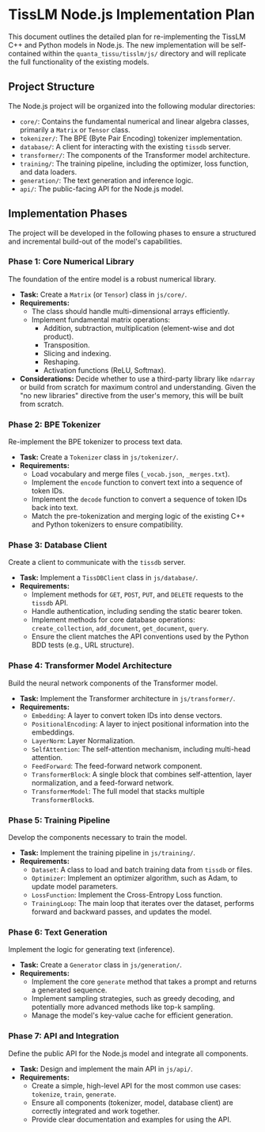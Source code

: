 # TissLM Node.js Implementation Plan

This document outlines the detailed plan for re-implementing the TissLM C++ and Python models in Node.js. The new implementation will be self-contained within the `quanta_tissu/tisslm/js/` directory and will replicate the full functionality of the existing models.

## Project Structure

The Node.js project will be organized into the following modular directories:

- `core/`: Contains the fundamental numerical and linear algebra classes, primarily a `Matrix` or `Tensor` class.
- `tokenizer/`: The BPE (Byte Pair Encoding) tokenizer implementation.
- `database/`: A client for interacting with the existing `tissdb` server.
- `transformer/`: The components of the Transformer model architecture.
- `training/`: The training pipeline, including the optimizer, loss function, and data loaders.
- `generation/`: The text generation and inference logic.
- `api/`: The public-facing API for the Node.js model.

## Implementation Phases

The project will be developed in the following phases to ensure a structured and incremental build-out of the model's capabilities.

### Phase 1: Core Numerical Library

The foundation of the entire model is a robust numerical library.

- **Task:** Create a `Matrix` (or `Tensor`) class in `js/core/`.
- **Requirements:**
    - The class should handle multi-dimensional arrays efficiently.
    - Implement fundamental matrix operations:
        - Addition, subtraction, multiplication (element-wise and dot product).
        - Transposition.
        - Slicing and indexing.
        - Reshaping.
        - Activation functions (ReLU, Softmax).
- **Considerations:** Decide whether to use a third-party library like `ndarray` or build from scratch for maximum control and understanding. Given the "no new libraries" directive from the user's memory, this will be built from scratch.

### Phase 2: BPE Tokenizer

Re-implement the BPE tokenizer to process text data.

- **Task:** Create a `Tokenizer` class in `js/tokenizer/`.
- **Requirements:**
    - Load vocabulary and merge files (`_vocab.json`, `_merges.txt`).
    - Implement the `encode` function to convert text into a sequence of token IDs.
    - Implement the `decode` function to convert a sequence of token IDs back into text.
    - Match the pre-tokenization and merging logic of the existing C++ and Python tokenizers to ensure compatibility.

### Phase 3: Database Client

Create a client to communicate with the `tissdb` server.

- **Task:** Implement a `TissDBClient` class in `js/database/`.
- **Requirements:**
    - Implement methods for `GET`, `POST`, `PUT`, and `DELETE` requests to the `tissdb` API.
    - Handle authentication, including sending the static bearer token.
    - Implement methods for core database operations: `create_collection`, `add_document`, `get_document`, `query`.
    - Ensure the client matches the API conventions used by the Python BDD tests (e.g., URL structure).

### Phase 4: Transformer Model Architecture

Build the neural network components of the Transformer model.

- **Task:** Implement the Transformer architecture in `js/transformer/`.
- **Requirements:**
    - `Embedding`: A layer to convert token IDs into dense vectors.
    - `PositionalEncoding`: A layer to inject positional information into the embeddings.
    - `LayerNorm`: Layer Normalization.
    - `SelfAttention`: The self-attention mechanism, including multi-head attention.
    - `FeedForward`: The feed-forward network component.
    - `TransformerBlock`: A single block that combines self-attention, layer normalization, and a feed-forward network.
    - `TransformerModel`: The full model that stacks multiple `TransformerBlock`s.

### Phase 5: Training Pipeline

Develop the components necessary to train the model.

- **Task:** Implement the training pipeline in `js/training/`.
- **Requirements:**
    - `Dataset`: A class to load and batch training data from `tissdb` or files.
    - `Optimizer`: Implement an optimizer algorithm, such as Adam, to update model parameters.
    - `LossFunction`: Implement the Cross-Entropy Loss function.
    - `TrainingLoop`: The main loop that iterates over the dataset, performs forward and backward passes, and updates the model.

### Phase 6: Text Generation

Implement the logic for generating text (inference).

- **Task:** Create a `Generator` class in `js/generation/`.
- **Requirements:**
    - Implement the core `generate` method that takes a prompt and returns a generated sequence.
    - Implement sampling strategies, such as greedy decoding, and potentially more advanced methods like top-k sampling.
    - Manage the model's key-value cache for efficient generation.

### Phase 7: API and Integration

Define the public API for the Node.js model and integrate all components.

- **Task:** Design and implement the main API in `js/api/`.
- **Requirements:**
    - Create a simple, high-level API for the most common use cases: `tokenize`, `train`, `generate`.
    - Ensure all components (tokenizer, model, database client) are correctly integrated and work together.
    - Provide clear documentation and examples for using the API.
